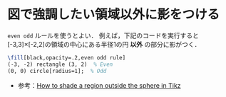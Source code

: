 # 図で強調したい領域以外に影をつける

`even odd` ルールを使うとよい．
例えば，下記のコードを実行すると[-3,3]×[-2,2]の領域の中心にある半径1の円 **以外** の部分に影がつく．

```latex
\fill[black,opacity=.2,even odd rule]
(-3, -2) rectangle (3, 2)  % Even
(0, 0) circle[radius=1];  % Odd
```

- 参考：[How to shade a region outside the sphere in Tikz](https://tex.stackexchange.com/a/227771)
